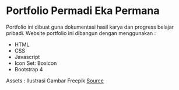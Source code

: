 # Portfolio Permadi Eka Permana

Portfolio ini dibuat guna dokumentasi hasil karya dan progress belajar pribadi.
Website portfolio ini dibangun dengan menggunakan :
- HTML
- CSS
- Javascript
- Icon Set: Boxicon
- Bootstrap 4

Assets :
Ilustrasi Gambar Freepik [Source](https://www.freepik.com/free-vector/code-typing-concept-illustration_9712737.htm#page=1&query=coding&position=31)
